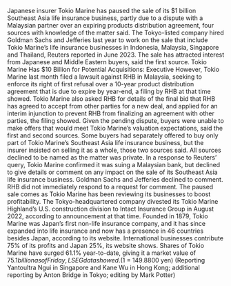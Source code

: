Japanese insurer Tokio Marine has paused the sale of its $1 billion Southeast Asia life insurance business, partly due to a dispute with a Malaysian partner over an expiring products distribution agreement, four sources with knowledge of the matter said.
The Tokyo-listed company hired Goldman Sachs and Jefferies last year to work on the sale that include Tokio Marine’s life insurance businesses in Indonesia, Malaysia, Singapore and Thailand, Reuters reported in June 2023.
The sale has attracted interest from Japanese and Middle Eastern buyers, said the first source.
Tokio Marine Has $10 Billion for Potential Acquisitions: Executive
However, Tokio Marine last month filed a lawsuit against RHB in Malaysia, seeking to enforce its right of first refusal over a 10-year product distribution agreement that is due to expire by year-end, a filing by RHB at that time showed.
Tokio Marine also asked RHB for details of the final bid that RHB has agreed to accept from other parties for a new deal, and applied for an interim injunction to prevent RHB from finalizing an agreement with other parties, the filing showed.
Given the pending dispute, buyers were unable to make offers that would meet Tokio Marine’s valuation expectations, said the first and second sources.
Some buyers had separately offered to buy only part of Tokio Marine’s Southeast Asia life insurance business, but the insurer insisted on selling it as a whole, those two sources said.
All sources declined to be named as the matter was private.
In a response to Reuters’ query, Tokio Marine confirmed it was suing a Malaysian bank, but declined to give details or comment on any impact on the sale of its Southeast Asia life insurance business.
Goldman Sachs and Jefferies declined to comment. RHB did not immediately respond to a request for comment.
The paused sale comes as Tokio Marine has been reviewing its businesses to boost profitability.
The Tokyo-headquartered company divested its Tokio Marine Highland’s U.S. construction division to Intact Insurance Group in August 2022, according to announcement at that time.
Founded in 1879, Tokio Marine was Japan’s first non-life insurance company, and it has since expanded into life insurance and now has a presence in 46 countries besides Japan, according to its website.
International businesses contribute 75% of its profits and Japan 25%, its website shows.
Shares of Tokio Marine have surged 61.1% year-to-date, giving it a market value of $75.1 billion as of Friday, LSEG data showed.
($1 = 149.8800 yen)
(Reporting Yantoultra Ngui in Singapore and Kane Wu in Hong Kong; additional reporting by Anton Bridge in Tokyo; editing by Mark Potter)